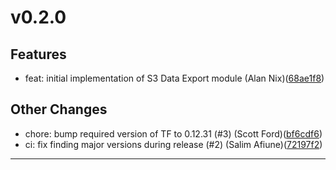 # v0.2.0

## Features
* feat: initial implementation of S3 Data Export module (Alan Nix)([68ae1f8](https://github.com/lacework/terraform-aws-s3-data-export/commit/68ae1f87f5bcc591d2f3a0a89c6645d28b563758))
## Other Changes
* chore: bump required version of TF to 0.12.31 (#3) (Scott Ford)([bf6cdf6](https://github.com/lacework/terraform-aws-s3-data-export/commit/bf6cdf68a271cc49560dd66bb60fd590b0b1328c))
* ci: fix finding major versions during release (#2) (Salim Afiune)([72197f2](https://github.com/lacework/terraform-aws-s3-data-export/commit/72197f2f20bf5d67710a2bc2d38d4844427e6d77))
---


